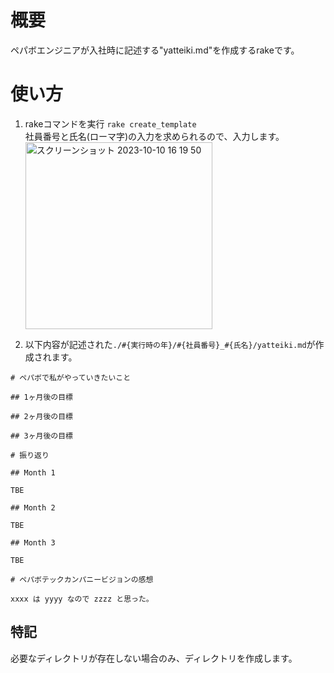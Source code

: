 # 概要
ペパボエンジニアが入社時に記述する"yatteiki.md"を作成するrakeです。

# 使い方
1. rakeコマンドを実行 `rake create_template`  
  社員番号と氏名(ローマ字)の入力を求められるので、入力します。  
    <img width="299" alt="スクリーンショット 2023-10-10 16 19 50" src="https://github.com/daisuke0926dev/create_yatteiki/assets/90462400/c1898580-ac1f-4570-a09f-4492e34ee041">


3. 以下内容が記述された`./#{実行時の年}/#{社員番号}_#{氏名}/yatteiki.md`が作成されます。

```:md
# ペパボで私がやっていきたいこと

## 1ヶ月後の目標

## 2ヶ月後の目標

## 3ヶ月後の目標

# 振り返り

## Month 1

TBE

## Month 2

TBE

## Month 3

TBE

# ペパボテックカンパニービジョンの感想

xxxx は yyyy なので zzzz と思った。

```

## 特記
必要なディレクトリが存在しない場合のみ、ディレクトリを作成します。
